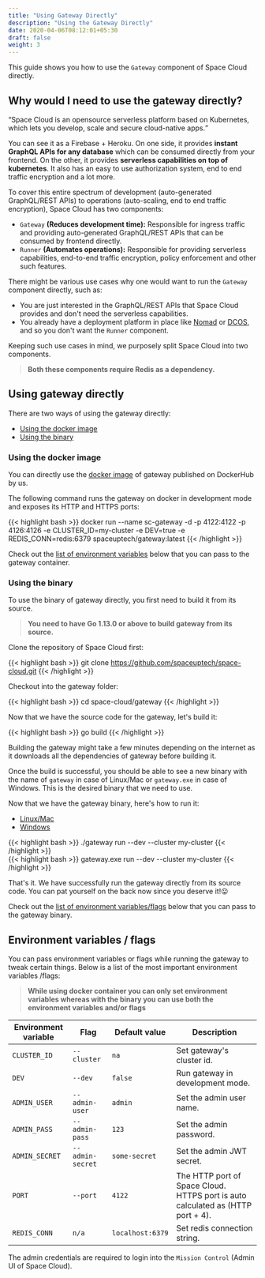 ```yaml
---
title: "Using Gateway Directly"
description: "Using the Gateway Directly"
date: 2020-04-06T08:12:01+05:30
draft: false
weight: 3
---
```



This guide shows you how to use the `Gateway` component of Space Cloud directly.

## Why would I need to use the gateway directly?


<q>Space Cloud is an opensource serverless platform based on Kubernetes, which lets you develop, scale and secure cloud-native apps.</q>

You can see it as a Firebase + Heroku. On one side, it provides **instant GraphQL APIs for any database** which can be consumed directly from your frontend. On the other, it provides **serverless capabilities on top of kubernetes**. It also has an easy to use authorization system, end to end traffic encryption and a lot more.

To cover this entire spectrum of development (auto-generated GraphQL/REST APIs) to operations (auto-scaling, end to end traffic encryption), Space Cloud has two components:

- `Gateway` **(Reduces development time):** Responsible for ingress traffic and providing auto-generated GraphQL/REST APIs that can be consumed by frontend directly.
- `Runner` **(Automates operations):** Responsible for providing serverless capabilities, end-to-end traffic encryption, policy enforcement and other such features.

There might be various use cases why one would want to run the `Gateway` component directly, such as:

- You are just interested in the GraphQL/REST APIs that Space Cloud provides and don't need the serverless capabilities.
- You already have a deployment platform in place like [Nomad](https://nomadproject.io/) or [DCOS](https://dcos.io/), and so you don't want the `Runner` component.

Keeping such use cases in mind, we purposely split Space Cloud into two components.

> **Both these components require Redis as a dependency.**

## Using gateway directly

There are two ways of using the gateway directly:

- [Using the docker image](/install/using-gateway-directly/#using-the-docker-image)
- [Using the binary](/install/using-gateway-directly/#using-the-binary)

### Using the docker image


You can directly use the [docker image](https://hub.docker.com/r/spaceuptech/gateway) of gateway published on DockerHub by us.

The following command runs the gateway on docker in development mode and exposes its HTTP and HTTPS ports:

{{< highlight bash >}}
docker run --name sc-gateway -d -p 4122:4122 -p 4126:4126 -e CLUSTER_ID=my-cluster -e DEV=true -e REDIS_CONN=redis:6379 spaceuptech/gateway:latest
{{< /highlight >}}

Check out the [list of environment variables](/install/using-gateway-directly/#environment-variables--flags) below that you can pass to the gateway container.

### Using the binary

To use the binary of gateway directly, you first need to build it from its source.

> **You need to have Go 1.13.0 or above to build gateway from its source.**

Clone the repository of Space Cloud first:

{{< highlight bash >}}
git clone https://github.com/spaceuptech/space-cloud.git
{{< /highlight >}}


Checkout into the gateway folder:

{{< highlight bash >}}
cd space-cloud/gateway
{{< /highlight >}}

Now that we have the source code for the gateway, let's build it:

{{< highlight bash >}}
go build
{{< /highlight >}}

Building the gateway might take a few minutes depending on the internet as it downloads all the dependencies of gateway before building it.

Once the build is successful, you should be able to see a new binary with the name of `gateway` in case of Linux/Mac or `gateway.exe` in case of Windows. This is the desired binary that we need to use.

Now that we have the gateway binary, here's how to run it:

<div class="row tabs-wrapper">
  <div class="col s12" style="padding:0">
    <ul class="tabs">
      <li class="tab col s2"><a class="active" href="#unix">Linux/Mac</a></li>
      <li class="tab col s2"><a href="#windows">Windows</a></li>
    </ul>
  </div>
  <div id="unix" class="col s12" style="padding:0">
{{< highlight bash >}}
./gateway run --dev --cluster my-cluster
{{< /highlight >}}
  </div>
  <div id="windows" class="col s12" style="padding:0">
{{< highlight bash >}}
gateway.exe run --dev --cluster my-cluster
{{< /highlight >}}
  </div>
</div>

That's it. We have successfully run the gateway directly from its source code. You can pat yourself on the back now since you deserve it!😛

Check out the [list of environment variables/flags](/install/using-gateway-directly/#environment-variables--flags) below that you can pass to the gateway binary.

## Environment variables / flags

You can pass environment variables or flags while running the gateway to tweak certain things. Below is a list of the most important environment variables /flags:

> **While using docker container you can only set environment variables whereas with the binary you can use both the environment variables and/or flags**

| Environment variable | Flag             | Default value | Description                      |
|----------------------|------------------|---------------|----------------------------------|
| `CLUSTER_ID`         | `--cluster`      | `na`          | Set gateway's cluster id.        |
| `DEV`                | `--dev`          | `false`       | Run gateway in development mode. |
| `ADMIN_USER`         | `--admin-user`   | `admin`       | Set the admin user name.         |
| `ADMIN_PASS`         | `--admin-pass`   | `123`         | Set the admin password.          |
| `ADMIN_SECRET`       | `--admin-secret` | `some-secret` | Set the admin JWT secret.        |
| `PORT`               | `--port`         | `4122`        | The HTTP port of Space Cloud. HTTPS port is auto calculated as (HTTP port + 4).|
| `REDIS_CONN`         | `n/a`            | `localhost:6379`| Set redis connection string.     |

The admin credentials are required to login into the `Mission Control` (Admin UI of Space Cloud).